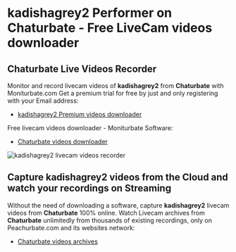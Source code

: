 # kadishagrey2 Performer on Chaturbate - Free LiveCam videos downloader

## Chaturbate Live Videos Recorder

Monitor and record livecam videos of **kadishagrey2** from **Chaturbate** with Moniturbate.com
Get a premium trial for free by just and only registering with your Email address:
* [kadishagrey2 Premium videos downloader](https://moniturbate.com/request-demo-licence-key.html)

Free livecam videos downloader - Moniturbate Software:
* [Chaturbate videos downloader](https://moniturbate.com/moniturbate-download-software.html)

![kadishagrey2 livecam videos recorder](https://peachurnet.com/templates/moniturbate-software.png)


## Capture kadishagrey2 videos from the Cloud and watch your recordings on Streaming

Without the need of downloading a software, capture **kadishagrey2** livecam videos from **Chaturbate** 100% online.
Watch Livecam archives from **Chaturbate** unlimitedly from thousands of existing recordings, only on Peachurbate.com and its websites network:
* [Chaturbate videos archives](https://peachurnet.com/)